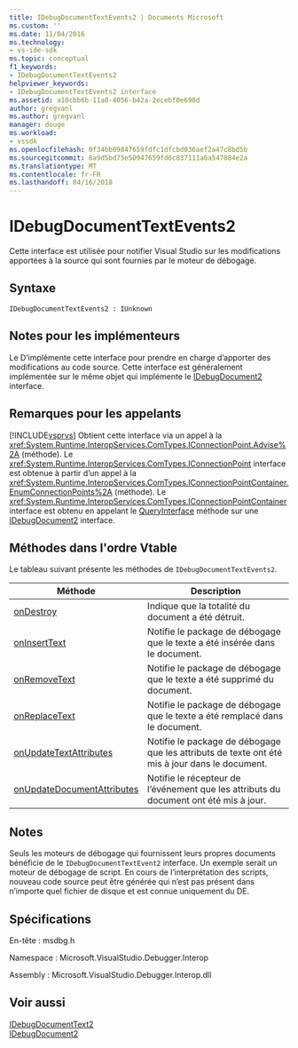 ```yaml
---
title: IDebugDocumentTextEvents2 | Documents Microsoft
ms.custom: ''
ms.date: 11/04/2016
ms.technology:
- vs-ide-sdk
ms.topic: conceptual
f1_keywords:
- IDebugDocumentTextEvents2
helpviewer_keywords:
- IDebugDocumentTextEvents2 interface
ms.assetid: a10cbb6b-11a8-4056-b42a-2ecebf0e690d
author: gregvanl
ms.author: gregvanl
manager: douge
ms.workload:
- vssdk
ms.openlocfilehash: 0f34bb09847659fdfc1dfcbd036aef2a47c8bd5b
ms.sourcegitcommit: 6a9d5bd75e50947659fd6c837111a6a547884e2a
ms.translationtype: MT
ms.contentlocale: fr-FR
ms.lasthandoff: 04/16/2018
---
```

# <a name="idebugdocumenttextevents2"></a>IDebugDocumentTextEvents2
Cette interface est utilisée pour notifier Visual Studio sur les modifications apportées à la source qui sont fournies par le moteur de débogage.  
  
## <a name="syntax"></a>Syntaxe  
  
```  
IDebugDocumentTextEvents2 : IUnknown  
```  
  
## <a name="notes-for-implementers"></a>Notes pour les implémenteurs  
 Le D’implémente cette interface pour prendre en charge d’apporter des modifications au code source. Cette interface est généralement implémentée sur le même objet qui implémente le [IDebugDocument2](../../../extensibility/debugger/reference/idebugdocument2.md) interface.  
  
## <a name="notes-for-callers"></a>Remarques pour les appelants  
 [!INCLUDE[vsprvs](../../../code-quality/includes/vsprvs_md.md)] Obtient cette interface via un appel à la <xref:System.Runtime.InteropServices.ComTypes.IConnectionPoint.Advise%2A> (méthode). Le <xref:System.Runtime.InteropServices.ComTypes.IConnectionPoint> interface est obtenue à partir d’un appel à la <xref:System.Runtime.InteropServices.ComTypes.IConnectionPointContainer.EnumConnectionPoints%2A> (méthode). Le <xref:System.Runtime.InteropServices.ComTypes.IConnectionPointContainer> interface est obtenu en appelant le [QueryInterface](/cpp/atl/queryinterface) méthode sur une [IDebugDocument2](../../../extensibility/debugger/reference/idebugdocument2.md) interface.  
  
## <a name="methods-in-vtable-order"></a>Méthodes dans l'ordre Vtable  
 Le tableau suivant présente les méthodes de `IDebugDocumentTextEvents2`.  
  
|Méthode|Description|  
|------------|-----------------|  
|[onDestroy](../../../extensibility/debugger/reference/idebugdocumenttextevents2-ondestroy.md)|Indique que la totalité du document a été détruit.|  
|[onInsertText](../../../extensibility/debugger/reference/idebugdocumenttextevents2-oninserttext.md)|Notifie le package de débogage que le texte a été insérée dans le document.|  
|[onRemoveText](../../../extensibility/debugger/reference/idebugdocumenttextevents2-onremovetext.md)|Notifie le package de débogage que le texte a été supprimé du document.|  
|[onReplaceText](../../../extensibility/debugger/reference/idebugdocumenttextevents2-onreplacetext.md)|Notifie le package de débogage que le texte a été remplacé dans le document.|  
|[onUpdateTextAttributes](../../../extensibility/debugger/reference/idebugdocumenttextevents2-onupdatetextattributes.md)|Notifie le package de débogage que les attributs de texte ont été mis à jour dans le document.|  
|[onUpdateDocumentAttributes](../../../extensibility/debugger/reference/idebugdocumenttextevents2-onupdatedocumentattributes.md)|Notifie le récepteur de l’événement que les attributs du document ont été mis à jour.|  
  
## <a name="remarks"></a>Notes  
 Seuls les moteurs de débogage qui fournissent leurs propres documents bénéficie de le `IDebugDocumentTextEvent2` interface. Un exemple serait un moteur de débogage de script. En cours de l’interprétation des scripts, nouveau code source peut être générée qui n’est pas présent dans n’importe quel fichier de disque et est connue uniquement du DE.  
  
## <a name="requirements"></a>Spécifications  
 En-tête : msdbg.h  
  
 Namespace : Microsoft.VisualStudio.Debugger.Interop  
  
 Assembly : Microsoft.VisualStudio.Debugger.Interop.dll  
  
## <a name="see-also"></a>Voir aussi  
 [IDebugDocumentText2](../../../extensibility/debugger/reference/idebugdocumenttext2.md)   
 [IDebugDocument2](../../../extensibility/debugger/reference/idebugdocument2.md)